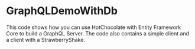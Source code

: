 # GraphQLDemoWithDb
This code shows how you can use HotChocolate with Entity Framework Core to build a GraphQL Server. The code also contains a simple client and a client with a StrawberryShake.
